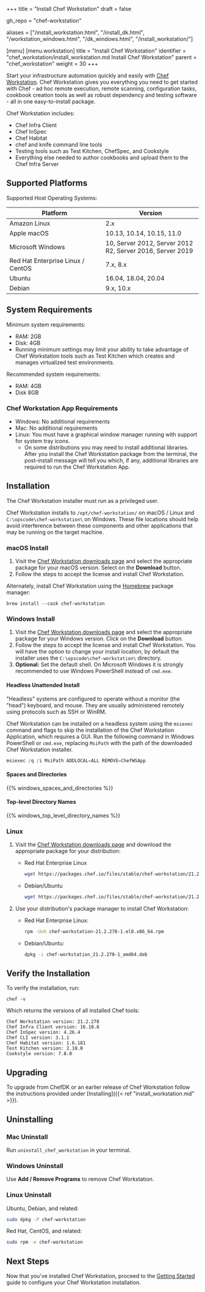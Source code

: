 +++
title = "Install Chef Workstation"
draft = false

gh_repo = "chef-workstation"

aliases = ["/install_workstation.html", "/install_dk.html", "/workstation_windows.html", "/dk_windows.html", "/install_workstation/"]

[menu]
  [menu.workstation]
    title = "Install Chef Workstation"
    identifier = "chef_workstation/install_workstation.md Install Chef Workstation"
    parent = "chef_workstation"
    weight = 30
+++

Start your infrastructure automation quickly and easily with [Chef Workstation](/workstation/). Chef Workstation gives you everything you need to get started with Chef - ad hoc remote execution, remote scanning, configuration tasks, cookbook creation tools as well as robust dependency and testing software - all in one easy-to-install package.

Chef Workstation includes:

- Chef Infra Client
- Chef InSpec
- Chef Habitat
- chef and knife command line tools
- Testing tools such as Test Kitchen, ChefSpec, and Cookstyle
- Everything else needed to author cookbooks and upload them to the Chef Infra Server

## Supported Platforms

Supported Host Operating Systems:

<table>
<colgroup>
<col style="width: 50%" />
<col style="width: 50%" />
</colgroup>
<thead>
<tr class="header">
<th>Platform</th>
<th>Version</th>
</tr>
</thead>
<tbody>
<tr class="even">
<td>Amazon Linux</td>
<td>2.x</td>
</tr>
<tr class="odd">
<td>Apple macOS</td>
<td>10.13, 10.14, 10.15, 11.0</td>
</tr>
<tr class="even">
<td>Microsoft Windows</td>
<td>10, Server 2012, Server 2012 R2, Server 2016, Server 2019</td>
</tr>
<tr class="odd">
<td>Red Hat Enterprise Linux / CentOS</td>
<td>7.x, 8.x</td>
</tr>
<tr class="even">
<td>Ubuntu</td>
<td>16.04, 18.04, 20.04</td>
</tr>
<tr class="odd">
<td>Debian</td>
<td>9.x, 10.x</td>
</tr>
</tbody>
</table>

## System Requirements

Minimum system requirements:

- RAM: 2GB
- Disk: 4GB
- Running minimum settings may limit your ability to take advantage of Chef Workstation tools such as Test Kitchen which creates and manages virtualized test environments.

Recommended system requirements:

- RAM: 4GB
- Disk 8GB

### Chef Workstation App Requirements

- Windows: No additional requirements
- Mac: No additional requirements
- Linux: You must have a graphical window manager running with support for system tray icons.
  - On some distributions you may need to install additional libraries. After you install the Chef Workstation package from the terminal, the post-install message will tell you which, if any, additional libraries are required to run the Chef Workstation App.

## Installation

The Chef Workstation installer must run as a privileged user.

Chef Workstation installs to `/opt/chef-workstation/` on macOS / Linux
and `C:\opscode\chef-workstation\` on Windows. These file locations
should help avoid interference between these components and other
applications that may be running on the target machine.

### macOS Install

1. Visit the [Chef Workstation downloads page](https://downloads.chef.io/tools/workstation#mac_os_x) and select the appropriate package for your macOS version. Select on the **Download** button.
1. Follow the steps to accept the license and install Chef Workstation.

Alternately, install Chef Workstation using the [Homebrew](https://brew.sh/) package manager:

`brew install --cask chef-workstation`

### Windows Install

1. Visit the [Chef Workstation downloads page](https://downloads.chef.io/tools/workstation#windows) and select the appropriate package for your Windows version. Click on the **Download** button.
1. Follow the steps to accept the license and install Chef Workstation. You will have the option to change your install location; by default the installer uses the `C:\opscode\chef-workstation\` directory.
1. **Optional:** Set the default shell. On Microsoft Windows it is strongly recommended to use Windows PowerShell instead of `cmd.exe`.

#### Headless Unattended Install

"Headless" systems are configured to operate without a monitor (the "head") keyboard, and mouse. They are usually administered remotely using protocols such as SSH or WinRM.

Chef Workstation can be installed on a headless system using the `msiexec` command and flags to skip the installation of the Chef Workstation Application, which requires a GUI. Run the following command in Windows PowerShell or `cmd.exe`, replacing `MsiPath` with the path of the downloaded Chef Workstation installer.

```powershell
msiexec /q /i MsiPath ADDLOCAL=ALL REMOVE=ChefWSApp
```

#### Spaces and Directories

{{% windows_spaces_and_directories %}}

#### Top-level Directory Names

{{% windows_top_level_directory_names %}}

### Linux

1. Visit the [Chef Workstation downloads page](https://downloads.chef.io/products/workstation) and download the appropriate package for your distribution:

    - Red Hat Enterprise Linux

      ```bash
      wget https://packages.chef.io/files/stable/chef-workstation/21.2.278/el/8/chef-workstation-21.2.278-1.el7.x86_64.rpm
      ```

    - Debian/Ubuntu

      ``` bash
      wget https://packages.chef.io/files/stable/chef-workstation/21.2.278/ubuntu/20.04/chef-workstation_21.2.278-1_amd64.deb
      ```

1. Use your distribution's package manager to install Chef Workstation:
   - Red Hat Enterprise Linux:

        ``` bash
        rpm -Uvh chef-workstation-21.2.278-1.el8.x86_64.rpm
        ```

   - Debian/Ubuntu:

        ``` bash
        dpkg -i chef-workstation_21.2.278-1_amd64.deb
        ```

## Verify the Installation

To verify the installation, run:

``` shell
chef -v
```

Which returns the versions of all installed Chef tools:

``` shell
Chef Workstation version: 21.2.278
Chef Infra Client version: 16.10.8
Chef InSpec version: 4.26.4
Chef CLI version: 3.1.1
Chef Habitat version: 1.6.181
Test Kitchen version: 2.10.0
Cookstyle version: 7.8.0
```

## Upgrading

To upgrade from ChefDK or an earlier release of Chef Workstation follow the instructions provided under [Installing]({{< ref "install_workstation.md" >}}).

## Uninstalling

### Mac Uninstall

Run `uninstall_chef_workstation` in your terminal.

### Windows Uninstall

Use **Add / Remove Programs** to remove Chef Workstation.

### Linux Uninstall

Ubuntu, Debian, and related:

```bash
sudo dpkg -P chef-workstation
```

Red Hat, CentOS, and related:

```bash
sudo rpm -e chef-workstation
```

## Next Steps

Now that you've installed Chef Workstation, proceed to the [Getting Started](/workstation/getting_started/) guide to configure your Chef Workstation installation.
